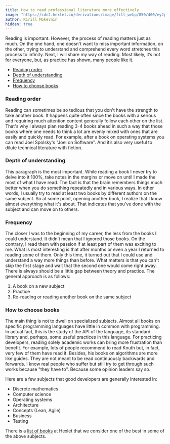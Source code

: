 ```yaml
---
title: How to read professional literature more effectively
image: "https://cdn2.hexlet.io/derivations/image/fill_webp/850/400/eyJpZCI6ImJmNzU0MjU3ZWI4ZTBlM2E3N2FiMDg5MWRhMjBmOWQwLmpwZyIsInN0b3JhZ2UiOiJzdG9yZSJ9?signature=7f7437e76863371d0e215a3a97a0ce6fc00f7b8ebdae2aa871457747e5b55d35"
author: Kirill Mokevnin
hidden: true
---
```

Reading is important. However, the process of reading matters just as much. On the one hand, one doesn't want to miss important information, on the other, trying to understand and comprehend every word stretches this process to infinity. Next, I will share my way of reading. Most likely, it’s not for everyone, but, as practice has shown, many people like it.

- [Reading order](https://ru.hexlet.io/blog/posts/how-to-read-books#poryadok-chteniya)
- [Depth of understanding](https://ru.hexlet.io/blog/posts/how-to-read-books#glubina-vnikaniya)
- [Frequency](https://ru.hexlet.io/blog/posts/how-to-read-books#tsiklichnost)
- [How to choose books](https://ru.hexlet.io/blog/posts/how-to-read-books#kak-vybirat-knigi)

### Reading order

Reading сan sometimes be so tedious that you don't have the strength to take another book. It happens quite often since the books with a serious and requiring much attention content generally follow each other on the list. That's why I always plan reading 3-4 books ahead in such a way that those books where one needs to think a lot are evenly mixed with ones that are easily and quickly read. For example, after a book on operating systems you can read Joel Spolsky's "Joel on Software". And it’s also very useful to dilute technical literature with fiction.

### Depth of understanding

This paragraph is the most important. While reading a book I never try to delve into it 100%, take notes in the margins or move on until I made the most of what I have read. The fact is that the brain remembers things much better when you do something repeatedly and in various ways. In other words, I usually try to read at least two books by different authors on the same subject. So at some point, opening another book, I realize that I know almost everything what it's about. That indicates that you've done with the subject and can move on to others.

### Frequency

The closer I was to the beginning of my career, the less from the books I could understand. It didn’t mean that I ignored those books. On the contrary, I read them with passion if at least part of them was exciting to me. What is most interesting is that after months or even a year I returned to reading some of them. Only this time, it turned out that I could use and understand a way more things than before. What matters is that you can't skip the first stage and wait that the second one would come right away. There is always should be a little gap between theory and practice. The general approach is as follows:

1. A book on a new subject
2. Practice
3. Re-reading or reading another book on the same subject

### How to choose books

The main thing is not to dwell on specialized subjects. Almost all books on specific programming languages have little in common with programming. In actual fact, this is the study of the API of the language, its standard library and, perhaps, some useful practices in this language. For practicing developers, reading solely academic works can bring more frustration than benefit. For example, lots of people recommend to read Knuth but, in fact, very few of them have read it. Besides, his books on algorithms are more like guides. They are not meant to be read continuously backwards and forwards. I know real people who suffer but still try to get through such works because "they have to". Because some opinion leaders say so.

Here are a few subjects that good developers are generally interested in:

- Discrete mathematics
- Computer science
- Operating systems
- Architecture
- Concepts (Lean, Agile)
- Business
- Testing

There is a [list of books](https://ru.hexlet.io/pages/recommended-books) at Hexlet that we consider one of the best in some of the above subjects.
